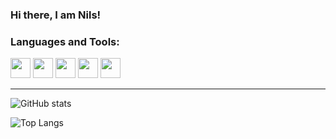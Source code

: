 ### Hi there, I am Nils!

### Languages and Tools:

[<img height="32" width="32" src="https://unpkg.com/simple-icons@v5/icons/python.svg" />](https://python.org)
[<img height="32" width="32" src="https://unpkg.com/simple-icons@v5/icons/archlinux.svg" />](https://archlinux.org)
[<img height="32" width="32" src="https://unpkg.com/simple-icons@v5/icons/gnubash.svg" />](https://www.gnu.org/software/bash)
[<img height="32" width="32" src="https://unpkg.com/simple-icons@v5/icons/git.svg" />](https://git-scm.com)
[<img height="32" width="32" src="https://unpkg.com/simple-icons@v5/icons/github.svg" />][my_github]

***

![GitHub stats](https://github-readme-stats.vercel.app/api?username=nils-nm&show_icons=true&theme=tokyonight)

![Top Langs](https://github-readme-stats.vercel.app/api/top-langs/?username=nils-nm&layout=compact&theme=tokyonight)

[my_github]: https://github.com/nils-nm

<!--
**nils-nm/nils-nm** is a ✨ _special_ ✨ repository because its `README.md` (this file) appears on your GitHub profile.

Here are some ideas to get you started:

- 🔭 I’m currently working on ...
- 🌱 I’m currently learning ...
- 👯 I’m looking to collaborate on ...
- 🤔 I’m looking for help with ...
- 💬 Ask me about ...
- 📫 How to reach me: ...
- 😄 Pronouns: ...
- ⚡ Fun fact: ...
-->
